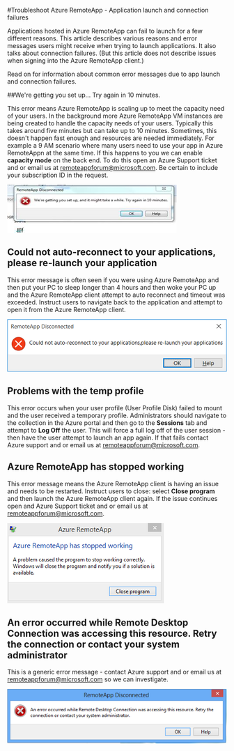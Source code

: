 <properties 
    pageTitle="Azure RemoteApp Troubleshooting - Application launch and connection failures  | Microsoft Azure" 
    description="Learn how to troubleshoot issues with starting and connecting to applications in Azure RemoteApp." 
    services="remoteapp" 
	documentationCenter="" 
    authors="ericorman" 
    manager="mbaldwin" />

<tags 
    ms.service="remoteapp" 
    ms.workload="compute" 
    ms.tgt_pltfrm="na" 
    ms.devlang="na" 
    ms.topic="article" 
    ms.date="02/02/2016" 
    ms.author="elizapo" />



#Troubleshoot Azure RemoteApp - Application launch and connection failures 

Applications hosted in Azure RemoteApp can fail to launch for a few different reasons. This article describes various reasons and error messages users might receive when trying to launch applications. It also talks about connection failures. (But this article does not describe issues when signing into the Azure RemoteApp client.)  

Read on for information about common error messages due to app launch and connection failures.

##We're getting you set up... Try again in 10 minutes.

This error means Azure RemoteApp is scaling up to meet the capacity need of your users. In the background more Azure RemoteApp VM instances are being created to handle the capacity needs of your users. Typically this takes around five minutes but can take up to 10 minutes. Sometimes, this doesn't happen fast enough and resources are needed immediately. For example a 9 AM scenario where many users need to use your app in Azure RemoteAppn at the same time. If this happens to you we can enable **capacity mode** on the back end. To do this open an Azure Support ticket and or email us at [remoteappforum@microsoft.com](mailto:remoteappforum@microsoft.com). Be certain to include your subscription ID in the request.  

![We are getting you set up](./media/remoteapp-apptrouble/ra-apptrouble1.png)

## Could not auto-reconnect to your applications, please re-launch your application  

This error message is often seen if you were using Azure RemoteApp and then put your PC to sleep longer than 4 hours and then woke your PC up and the Azure RemoteApp client attempt to auto reconnect and timeout was exceeded.  Instruct users to navigate back to the application and attempt to open it from the Azure RemoteApp client.

![Could not auto-reconnect to your applications](./media/remoteapp-apptrouble/ra-apptrouble2.png) 

## Problems with the temp profile 

This error occurs when your user profile (User Profile Disk) failed to mount and the user received a temporary profile.  Administrators should navigate to the collection in the Azure portal and then go to the **Sessions** tab and attempt to **Log Off** the user. This will force a full log off of the user session - then have the user attempt to launch an app again. If that fails contact Azure support and or email us at [remoteappforum@microsoft.com](mailto:remoteappforum@microsoft.com).

## Azure RemoteApp has stopped working

This error message means the Azure RemoteApp client is having an issue and needs to be restarted. Instruct users to close: select **Close program** and then launch the Azure RemoteApp client again.  If the issue continues open and Azure Support ticket and or email us at [remoteappforum@microsoft.com](mailto:remoteappforum@microsoft.com).

![Azure RemoteApp has stopped working](./media/remoteapp-apptrouble/ra-apptrouble3.png)  

## An error occurred while Remote Desktop Connection was accessing this resource. Retry the connection or contact your system administrator

This is a generic error message - contact Azure support and or email us at [remoteappforum@microsoft.com](mailto:remoteappforum@microsoft.com) so we can investigate. 

![Generic Azure RemoteApp message](./media/remoteapp-apptrouble/ra-apptrouble4.png) 